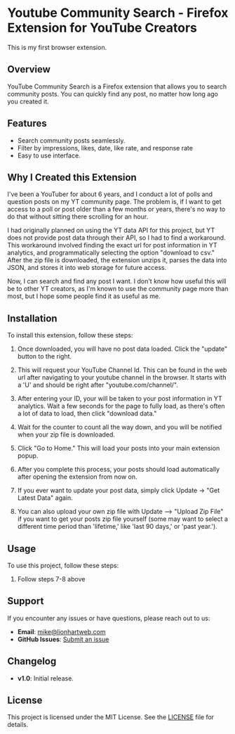 # Youtube Community Search - Firefox Extension for YouTube Creators

This is my first browser extension. 

## Overview
YouTube Community Search is a Firefox extension that allows you to search community posts. You can quickly find any post, no matter how long ago you created it. 

## Features
- Search community posts seamlessly. 
- Filter by impressions, likes, date, like rate, and response rate
- Easy to use interface.

## Why I Created this Extension

I've been a YouTuber for about 6 years, and I conduct a lot of polls and question posts on my YT community page. The problem is, if I want to get access to a poll or post older than a few months or years, there's no way to do that without sitting there scrolling for an hour.

I had originally planned on using the YT data API for this project, but YT does not provide post data through their API, so I had to find a workaround. This workaround involved finding the exact url for post information in YT analytics, and programmatically selecting the option "download to csv." After the zip file is downloaded, the extension unzips it, parses the data into JSON, and stores it into web storage for future access.

Now, I can search and find any post I want. I don't know how useful this will be to other YT creators, as I'm known to use the community page more than most, but I hope some people find it as useful as me.

## Installation

To install this extension, follow these steps:

1. Once downloaded, you will have no post data loaded. Click the "update" button to the right.

2. This will request your YouTube Channel Id. This can be found in the web url after navigating to your youtube channel in the browser. It starts with a 'U' and should be right after "youtube.com/channel/".

3. After entering your ID, your will be taken to your post information in YT analytics. Wait a few seconds for the page to fully load, as there's often a lot of data to load, then click "download data."

4. Wait for the counter to count all the way down, and you will be notified when your zip file is downloaded.

5. Click "Go to Home." This will load your posts into your main extension popup.

6. After you complete this process, your posts should load automatically after opening the extension from now on.

7. If you ever want to update your post data, simply click Update -> "Get Latest Data" again. 

8. You can also upload your own zip file with Update --> "Upload Zip File" if you want to get your posts zip file yourself (some may want to select a different time period than 'lifetime,' like 'last 90 days,' or 'past year.').

## Usage

To use this project, follow these steps:

1. Follow steps 7-8 above

## Support
If you encounter any issues or have questions, please reach out to us:
- **Email**: mike@lionhartweb.com
- **GitHub Issues**: [Submit an issue](https://github.com/mlionhart/yt-firefox-extension-v1/issues)

## Changelog
- **v1.0**: Initial release.

## License
This project is licensed under the MIT License. See the [LICENSE](LICENSE) file for details.

